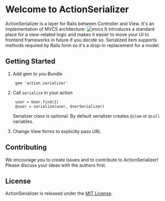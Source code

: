 # Welcome to ActionSerializer

ActionSerializer is a layer for Rails between Controller and View. 
It's an implementation of MVCS architecture:
![mvcs](https://photos-4.dropbox.com/t/2/AACL4SdKcsOs40ntM3wnkKAH4tghJvbRFyxBLRV67rqB5Q/12/14907920/png/32x32/3/1501534800/0/2/MVCS.png/ELb9iwsYubcoIAcoBw/PzDFaTtA5rG2zEaoo5UfVGE7s3lc74aeKMe3SIZsY8A?dl=0&size=2048x1536&size_mode=3)
It introduces a standard place for a view-related logic and 
makes it easier to move your UI to frontend frameworks in future if you decide so.
Serialized item supports methods required by Rails form so it's a drop-in replacement for a model.

## Getting Started

1. Add gem to you Bundle

        gem 'action_serializer'

2. Call `serialize` in your action

        user = User.find(1)
        @user = serialize(user, UserSerializer)

   Serializer class is optional. By default serializer creates `@item` or `@coll` variables.

3. Change View forms to explicitly pass URL


## Contributing

We encourage you to create issues and to contribute to ActionSerializer! Please discuss your ideas with the authors first.


## License

ActionSerializer is released under the [MIT License](http://www.opensource.org/licenses/MIT).
